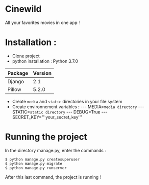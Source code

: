 # Cinewild

All your favorites movies in one app !

# Installation :

- Clone project
- python installation : Python 3.7.0

| Package | Version |
|---------|---------|
| Django  |   2.1   | 
| Pillow  |   5.2.0 | 

- Create ```media``` and ```static``` directories in your file system
- Create environnement variables : 
--- MEDIA=```media directory```
--- STATIC=```static directory```
--- DEBUG=True
--- SECRET_KEY='''your_secret_key'''

# Running the project

In the directory manage.py, enter the commands :

    $ python manage.py createsuperuser
    $ python manage.py migrate
    $ python manage.py runserver

After this last command, the project is running !
